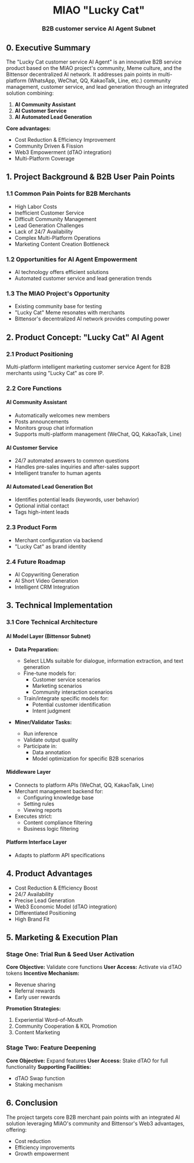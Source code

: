 <div align="center">

# **MIAO "Lucky Cat"** <!-- omit in toc -->

### B2B customer service AI Agent Subnet <!-- omit in toc -->

</div>

## 0. Executive Summary

The "Lucky Cat customer service AI Agent" is an innovative B2B service product based on the MIAO project's community, Meme culture, and the Bittensor decentralized AI network. It addresses pain points in multi-platform (WhatsApp, WeChat, QQ, KakaoTalk, Line, etc.) community management, customer service, and lead generation through an integrated solution combining:

1. **AI Community Assistant**
2. **AI Customer Service**
3. **AI Automated Lead Generation**

**Core advantages:**
- Cost Reduction & Efficiency Improvement
- Community Driven & Fission
- Web3 Empowerment (dTAO integration)
- Multi-Platform Coverage

## 1. Project Background & B2B User Pain Points

### 1.1 Common Pain Points for B2B Merchants
- High Labor Costs
- Inefficient Customer Service
- Difficult Community Management
- Lead Generation Challenges
- Lack of 24/7 Availability
- Complex Multi-Platform Operations
- Marketing Content Creation Bottleneck

### 1.2 Opportunities for AI Agent Empowerment
- AI technology offers efficient solutions
- Automated customer service and lead generation trends

### 1.3 The MIAO Project's Opportunity
- Existing community base for testing
- "Lucky Cat" Meme resonates with merchants
- Bittensor's decentralized AI network provides computing power

## 2. Product Concept: "Lucky Cat" AI Agent

### 2.1 Product Positioning
Multi-platform intelligent marketing customer service Agent for B2B merchants using "Lucky Cat" as core IP.

### 2.2 Core Functions
#### AI Community Assistant
- Automatically welcomes new members
- Posts announcements
- Monitors group chat information
- Supports multi-platform management (WeChat, QQ, KakaoTalk, Line)

#### AI Customer Service
- 24/7 automated answers to common questions
- Handles pre-sales inquiries and after-sales support
- Intelligent transfer to human agents

#### AI Automated Lead Generation Bot
- Identifies potential leads (keywords, user behavior)
- Optional initial contact
- Tags high-intent leads

### 2.3 Product Form
- Merchant configuration via backend
- "Lucky Cat" as brand identity

### 2.4 Future Roadmap
- AI Copywriting Generation
- AI Short Video Generation
- Intelligent CRM Integration

## 3. Technical Implementation

### 3.1 Core Technical Architecture
#### AI Model Layer (Bittensor Subnet)
- **Data Preparation:**
  - Select LLMs suitable for dialogue, information extraction, and text generation
  - Fine-tune models for:
    - Customer service scenarios
    - Marketing scenarios
    - Community interaction scenarios
  - Train/integrate specific models for:
    - Potential customer identification
    - Intent judgment

- **Miner/Validator Tasks:**
  - Run inference
  - Validate output quality
  - Participate in:
    - Data annotation
    - Model optimization for specific B2B scenarios

#### Middleware Layer
- Connects to platform APIs (WeChat, QQ, KakaoTalk, Line)
- Merchant management backend for:
  - Configuring knowledge base
  - Setting rules
  - Viewing reports
- Executes strict:
  - Content compliance filtering
  - Business logic filtering

#### Platform Interface Layer
- Adapts to platform API specifications
## 4. Product Advantages
- Cost Reduction & Efficiency Boost
- 24/7 Availability
- Precise Lead Generation
- Web3 Economic Model (dTAO integration)
- Differentiated Positioning
- High Brand Fit

## 5. Marketing & Execution Plan

### Stage One: Trial Run & Seed User Activation
**Core Objective:** Validate core functions
**User Access:** Activate via dTAO tokens
**Incentive Mechanism:**
- Revenue sharing
- Referral rewards
- Early user rewards

**Promotion Strategies:**
1. Experiential Word-of-Mouth
2. Community Cooperation & KOL Promotion
3. Content Marketing

### Stage Two: Feature Deepening
**Core Objective:** Expand features
**User Access:** Stake dTAO for full functionality
**Supporting Facilities:**
- dTAO Swap function
- Staking mechanism

## 6. Conclusion

The project targets core B2B merchant pain points with an integrated AI solution leveraging MIAO's community and Bittensor's Web3 advantages, offering:
- Cost reduction
- Efficiency improvements
- Growth empowerment
